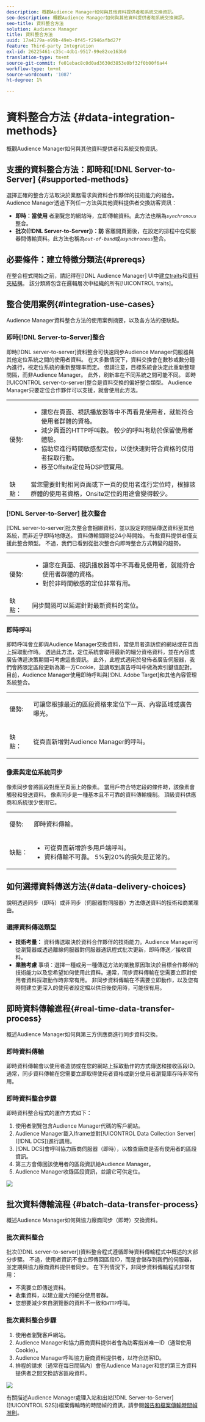 ```yaml
---
description: 概觀Audience Manager如何與其他資料提供者和系統交換資訊。
seo-description: 概觀Audience Manager如何與其他資料提供者和系統交換資訊。
seo-title: 資料整合方法
solution: Audience Manager
title: 資料整合方法
uuid: 17a4179a-e99b-49eb-8f45-f2946afbd27f
feature: Third-party Integration
exl-id: 26225461-c35c-4db1-9517-99e82ce163b9
translation-type: tm+mt
source-git-commit: fe01ebac8c0d0ad3630d3853e0bf32f0b00f6a44
workflow-type: tm+mt
source-wordcount: '1087'
ht-degree: 1%

---
```


# 資料整合方法 {#data-integration-methods}

概觀Audience Manager如何與其他資料提供者和系統交換資訊。

## 支援的資料整合方法：即時和[!DNL Server-to-Server] {#supported-methods}

選擇正確的整合方法取決於業務需求與資料合作夥伴的技術能力的組合。 Audience Manager透過下列任一方法與其他資料提供者交換訪客資訊：

* **即時：當使用** 者瀏覽您的網站時，立即傳輸資料。此方法也稱為&#x200B;*`synchronous`*&#x200B;整合。
* **批次([!DNL Server-to-Server])：訪** 客離開頁面後，在設定的排程中在伺服器間傳輸資料。此方法也稱為&#x200B;*`out-of-band`*&#x200B;或&#x200B;*`asynchronous`*&#x200B;整合。

## 必要條件：建立特徵分類法{#prereqs}

在整合程式開始之前，請記得在[!DNL Audience Manager] UI中[建立traits](../features/traits/create-onboarded-rule-based-traits.md)和[資料夾結構](../features/traits/trait-storage.md#create-trait-storage-folder)。 該分類將包含在邏輯層次中組織的所有[!UICONTROL traits]。

## 整合使用案例{#integration-use-cases}

Audience Manager資料整合方法的使用案例摘要，以及各方法的優缺點。

### 即時[!DNL Server-to-Server]整合

<!-- c_int_types_use_cases.xml -->

即時[!DNL server-to-server]資料整合可快速同步Audience Manager伺服器與其他定位系統之間的使用者資料。 在大多數情況下，資料交換會在數秒或數分鐘內進行，視定位系統的重新整理率而定。 但請注意，目標系統會決定此重新整理間隔，而非Audience Manager。 此外，刷新率在不同系統之間可能不同。 即時[!UICONTROL server-to-server]整合是資料交換的偏好整合類型。 Audience Manager只要定位合作夥伴可以支援，就會使用此方法。

<table id="simpletable_5307DEC378E5486CB92A354287F33AD8"> 
 <tr class="strow">
  <td class="stentry"> <p>優勢: </p></td>
  <td class="stentry"> 
   <ul id="ul_F251AFF8A2FA49D0849E36D7FAE87DE7"> 
    <li id="li_1737EBB1AD8844BD87E736BB4D8080EF">讓您在頁面、視訊播放器等中不再看見使用者，就能符合使用者群體的資格。 </li>
    <li id="li_1C1F346CB7BD40508AA5A6918C6B8514"> 減少頁面的HTTP呼叫數。 較少的呼叫有助於保留使用者體驗。 </li>
    <li id="li_046BF4568B104F53A0E5372568C957CD">協助您進行時間敏感型定位，以便快速對符合資格的使用者採取行動。 </li>
    <li id="li_70F7AB19AC5D4A9AB80216A2B05163B8">移至Offsite定位時DSP很實用。 </li>
   </ul></td>
 </tr>
 <tr class="strow">
  <td class="stentry"> 缺點：</td>
  <td class="stentry"> 當您需要針對相同頁面或下一頁的使用者進行定位時，根據該群體的使用者資格，Onsite定位的用途會變得較少。</td>
 </tr>
</table>

### [!DNL Server-to-Server] 批次整合

[!DNL server-to-server]批次整合會捆綁資料，並以設定的間隔傳送資料至其他系統，而非近乎即時地傳送。 資料傳輸間隔從24小時開始。 有些資料提供者僅支援此整合類型。 不過，我們已看到從批次整合向即時整合方式轉變的趨勢。

<table id="simpletable_6878241639114DE68E61A251486C6317"> 
 <tr class="strow">
  <td class="stentry"> <p>優勢: </p></td>
  <td class="stentry"> 
   <ul id="ul_1E9B48B06E764D3AB6F2D702EB4922DC"> 
    <li id="li_1CF0E018660347B3A5AF79160F74FBDB">讓您在頁面、視訊播放器等中不再看見使用者，就能符合使用者群體的資格。 </li> 
    <li id="li_B6A9DF9C0D8B44A48F032F2FDB5B3956">對於非時間敏感的定位非常有用。 </li>
   </ul></td>
 </tr>
 <tr class="strow">
  <td class="stentry"> 缺點：</td>
  <td class="stentry"> 同步間隔可以延遲針對最新資料的定位。</td>
 </tr>
</table>

### 即時呼叫

即時呼叫會立即與Audience Manager交換資料，當使用者造訪您的網站或在頁面上採取動作時。 透過此方法，定位系統會取得最新的細分資格資料，並在內容或廣告傳遞決策期間可考慮這些資訊。 此外，此程式適用於發佈者廣告伺服器，我們會將限定區段更新為第一方Cookie，並讀取到廣告呼叫中做為索引鍵值配對。 目前，Audience Manager使用即時呼叫與[!DNL Adobe Target]和其他內容管理系統整合。

<table> 
 <tr>
  <td> <p>優勢: </p></td>
  <td> <p> 可讓您根據最近的區段資格來定位下一頁、內容區域或廣告曝光。 </p></td> 
 </tr> 
 <tr>
  <td> <p>缺點： </p></td>
  <td> <p>從頁面新增對Audience Manager的呼叫。</p></td>
 </tr> 
</table>


### 像素與定位系統同步

像素同步會將區段對應至頁面上的像素。 當用戶符合特定段的條件時，該像素會觸發和發送資料。 像素同步是一種基本且不可靠的資料傳輸機制。 頂級資料供應商和系統很少使用它。

<table id="simpletable_39E4CD139CCF4417842AA28CDFFB6EB1"> 
 <tr class="strow">
  <td class="stentry"> <p>優勢: </p></td>
  <td class="stentry"> <p> 即時資料傳輸。 </p></td> 
 </tr> 
 <tr class="strow">
  <td class="stentry"> <p>缺點： </p></td>
  <td class="stentry"> 
   <ul id="ul_5217EDC82434401493C2C96823C068E9"> 
    <li id="li_26EB0458CA1844908C005A47F55E50AC">可從頁面新增許多用戶端呼叫。 </li>
    <li id="li_CD91F3DC92F2429293787D61506E5E04">資料傳輸不可靠。 5%到20%的損失是正常的。 </li>
   </ul></td>
 </tr> 
</table>

## 如何選擇資料傳送方法{#data-delivery-choices}

說明透過同步（即時）或非同步（伺服器對伺服器）方法傳送資料的技術和商業理由。

<!-- c_int_delivery_choices.xml -->

### 選擇資料傳送類型

* **技術考量：** 資料傳送取決於資料合作夥伴的技術能力。Audience Manager可從瀏覽器或透過離線伺服器對伺服器通訊程式批次更新，即時傳送／接收資料。
* **業務考慮** 事項：選擇一種或另一種傳送方法的業務原因取決於目標合作夥伴的技術能力以及您希望如何使用此資料。通常，同步資料傳輸在您需要立即對使用者資料採取動作時非常有用。 非同步資料傳輸在不需要立即動作，以及您有時間建立更深入的使用者設定檔以供日後使用時，可能很有用。

## 即時資料傳輸進程{#real-time-data-transfer-process}

概述Audience Manager如何與第三方供應商進行同步資料交換。

### 即時資料傳輸

<!-- c_int_overview_sync.xml -->

即時資料傳輸會以使用者造訪或在您的網站上採取動作的方式傳送和接收區段ID。 通常，同步資料傳輸在您需要立即取得使用者資格或劃分使用者瀏覽庫存時非常有用。

### 即時資料整合步驟

即時資料整合程式的運作方式如下：

1. 使用者瀏覽包含Audience Manager代碼的客戶網站。
1. Audience Manager載入Iframe並對[!UICONTROL Data Collection Server]([!DNL DCS])進行調用。
1. [!DNL DCS]會呼叫協力廠商伺服器（即時），以檢查廠商是否有使用者的區段資訊。
1. 第三方會傳回該使用者的區段資訊給Audience Manager。
1. Audience Manager收錄區段資訊，並讓它可供定位。

![](assets/rt_reduce70.png)

## 批次資料傳輸流程 {#batch-data-transfer-process}

概述Audience Manager如何與協力廠商同步（即時）交換資料。

### 批次資料整合

<!-- c_int_overview_async.xml -->

批次([!DNL server-to-server])資料整合程式遵循即時資料傳輸程式中概述的大部分步驟。 不過，使用者資訊不會立即傳回區段ID，而是會儲存到我們的伺服器，並定期與協力廠商資料提供者同步。 在下列情況下，非同步資料傳輸程式非常有用：

* 不需要立即傳送資料。
* 收集資料，以建立龐大的細分使用者群。
* 您想要減少來自瀏覽器的資料不一致和`HTTP`呼叫。

### 批次資料整合步驟

1. 使用者瀏覽客戶網站。
1. Audience Manager和協力廠商資料提供者會為訪客指派唯一ID（通常使用Cookie）。
1. Audience Manager呼叫協力廠商資料提供者，以符合訪客ID。
1. 排程的請求（通常在每日間隔內）會在Audience Manager和您的第三方資料提供者之間交換訪客區段資料。

![](assets/s2s_70.png)

有關描述Audience Manager處理入站和出站[!DNL Server-to-Server]([!UICONTROL S2S])檔案傳輸時的時間幀的資訊，請參閱[報告和檔案傳輸時間幀准則](../reference/reporting-file-transfer-timeframe.md)。

